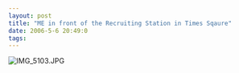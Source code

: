 ```yaml
---
layout: post
title: "ME in front of the Recruiting Station in Times Sqaure"
date: 2006-5-6 20:49:0
tags: 
---
```


![IMG_5103.JPG][1]




   [1]: http://1.bp.blogspot.com/-Rb1gEfYhsxY/Tn0P4bzl5zI/AAAAAAAAAKs/_J04DX1EWDA/s640/IMG_5103.JPG
